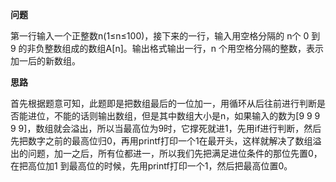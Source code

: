 **问题**

第一行输入一个正整数n(1≤n≤100)，接下来的一行，输入用空格分隔的 n个 0 到 9 的非负整数组成的数组A[n]。输出格式输出一行，n 个用空格分隔的整数，表示加一后的新数组。

**思路**

首先根据题意可知，此题即是把数组最后的一位加一，用循环从后往前进行判断是否能进位，不能的话则输出数组，但是其中数组大小是n，如果输入的数为[9 9 9 9 9]，数组就会溢出，所以当最高位为9时，它撑死就进1，先用if进行判断，然后先把数字之前的最高位归0，再用printf打印一个1在最开头，这样就解决了数组溢出的问题，加一之后，所有位都进一，所以我们先把满足进位条件的那位先置0，在把高位加1 到最高位的时候，先用printf打印一个1，然后把最高位置0。